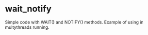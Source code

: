 # wait_notify

Simple code with WAIT() and NOTIFY() methods.
Example of using in multythreads running.
